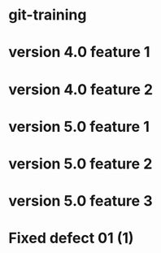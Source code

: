 # git-training
# version 4.0 feature 1
# version 4.0 feature 2
# version 5.0 feature 1
# version 5.0 feature 2
# version 5.0 feature 3

# Fixed defect 01 (1)